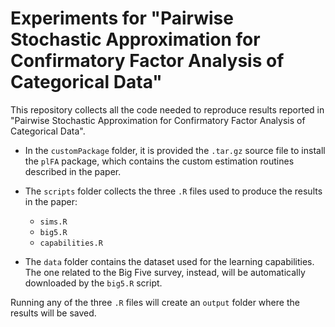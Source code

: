# Experiments for "Pairwise Stochastic Approximation for Confirmatory Factor Analysis of Categorical Data"

This repository collects all the code needed to reproduce results reported in "Pairwise Stochastic Approximation for Confirmatory Factor Analysis of Categorical Data".

- In the `customPackage` folder, it is provided the `.tar.gz` source file to install the `plFA` package, which contains the custom estimation routines described in the paper.


- The `scripts` folder collects the three `.R` files used to produce the results in the paper:
    - `sims.R`
    - `big5.R`
    - `capabilities.R`
    
    
- The `data` folder contains the dataset used for the learning capabilities. The one related to the Big Five survey, instead, will be automatically downloaded by the `big5.R` script.

Running any of the three `.R` files will create an `output` folder where the results will be saved.
